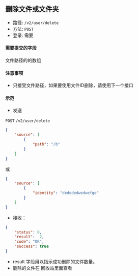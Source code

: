 ## 删除文件或文件夹

* 路径: ```/v2/user/delete```
* 方法: ```POST```
* 登录: 需要

#### 需要提交的字段


文件路径的的数组

#### 注意事项

* 只接受文件路径，如果要使用文件ID删除，请使用下一个接口

#### 示范

* 发送

```POST``` ```/v2/user/delete```

```json
{
    "source": [
        {
            "path": "/b"
        }
    ]
}

```

或

```json
{
    "source": [
        {
            "identity": "dedededwedwefge"
        }
    ]
}

```

* 接收：

```json
{
    "status": 0,
    "result":  2,
    "code": "OK",
    "success": true
}
```

* result 字段用以指示成功删除的文件数量。
* 删除的文件在 回收站里面查看
